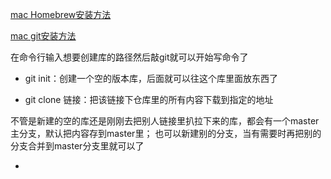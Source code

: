 [mac Homebrew安装方法](https://www.jianshu.com/p/4e80b42823d5)

[mac git安装方法](https://www.jianshu.com/p/7edb6b838a2e)

在命令行输入想要创建库的路径然后敲git就可以开始写命令了

* git init：创建一个空的版本库，后面就可以往这个库里面放东西了

* git clone 链接：把该链接下仓库里的所有内容下载到指定的地址

不管是新建的空的库还是刚刚去把别人链接里扒拉下来的库，都会有一个master主分支，默认把内容存到master里；
也可以新建别的分支，当有需要时再把别的分支合并到master分支里就可以了

* 
